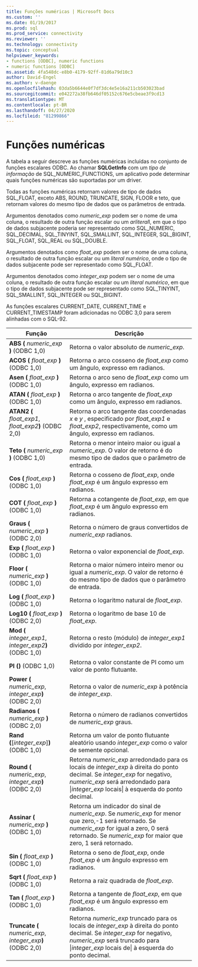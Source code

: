 ```yaml
---
title: Funções numéricas | Microsoft Docs
ms.custom: ''
ms.date: 01/19/2017
ms.prod: sql
ms.prod_service: connectivity
ms.reviewer: ''
ms.technology: connectivity
ms.topic: conceptual
helpviewer_keywords:
- functions [ODBC], numeric functions
- numeric functions [ODBC]
ms.assetid: 4fa548dc-e8b0-4179-92ff-81d6a79d10c3
author: David-Engel
ms.author: v-daenge
ms.openlocfilehash: 03da5b6644e0f7df3dc4e5e16a211cb503023bad
ms.sourcegitcommit: e042272a38fb646df05152c676e5cbeae3f9cd13
ms.translationtype: MT
ms.contentlocale: pt-BR
ms.lasthandoff: 04/27/2020
ms.locfileid: "81299866"
---
```

# <a name="numeric-functions"></a>Funções numéricas
A tabela a seguir descreve as funções numéricas incluídas no conjunto de funções escalares ODBC. Ao chamar **SQLGetInfo** com um *tipo de informação* de SQL_NUMERIC_FUNCTIONS, um aplicativo pode determinar quais funções numéricas são suportadas por um driver.  
  
 Todas as funções numéricas retornam valores de tipo de dados SQL_FLOAT, exceto ABS, ROUND, TRUNCATE, SIGN, FLOOR e teto, que retornam valores do mesmo tipo de dados que os parâmetros de entrada.  
  
 Argumentos denotados como *numeric_exp* podem ser o nome de uma coluna, o resultado de outra função escalar ou um *arliteral*l, em que o tipo de dados subjacente poderia ser representado como SQL_NUMERIC, SQL_DECIMAL, SQL_TINYINT, SQL_SMALLINT, SQL_INTEGER, SQL_BIGINT, SQL_FLOAT, SQL_REAL ou SQL_DOUBLE.  
  
 Argumentos denotados como *float_exp* podem ser o nome de uma coluna, o resultado de outra função escalar ou um *literal numérico*, onde o tipo de dados subjacente pode ser representado como SQL_FLOAT.  
  
 Argumentos denotados como *integer_exp* podem ser o nome de uma coluna, o resultado de outra função escalar ou um *literal numérico*, em que o tipo de dados subjacente pode ser representado como SQL_TINYINT, SQL_SMALLINT, SQL_INTEGER ou SQL_BIGINT.  
  
 As funções escalares CURRENT_DATE, CURRENT_TIME e CURRENT_TIMESTAMP foram adicionadas no ODBC 3,0 para serem alinhadas com o SQL-92.  
  
|Função|Descrição|  
|--------------|-----------------|  
|**ABS (** _numeric_exp_ **)** (ODBC 1,0)|Retorna o valor absoluto de *numeric_exp*.|  
|**ACOS (** _float_exp_ **)** (ODBC 1,0)|Retorna o arco cosseno de *float_exp* como um ângulo, expresso em radianos.|  
|**Asen (** _float_exp_ **)** (ODBC 1,0)|Retorna o arco seno de *float_exp* como um ângulo, expresso em radianos.|  
|**ATAN (** _float_exp_ **)** (ODBC 1,0)|Retorna o arco tangente de *float_exp* como um ângulo, expresso em radianos.|  
|**ATAN2 (** _float_exp1_, _float_exp2_**)** (ODBC 2,0)|Retorna o arco tangente das coordenadas *x* e *y* , especificado por *float_exp1* e *float_exp2*, respectivamente, como um ângulo, expresso em radianos.|  
|**Teto (** _numeric_exp_ **)** (ODBC 1,0)|Retorna o menor inteiro maior ou igual a *numeric_exp*. O valor de retorno é do mesmo tipo de dados que o parâmetro de entrada.|  
|**Cos (** _float_exp_ **)** (ODBC 1,0)|Retorna o cosseno de *float_exp*, onde *float_exp* é um ângulo expresso em radianos.|  
|**COT (** _float_exp_ **)** (ODBC 1,0)|Retorna a cotangente de *float_exp*, em que *float_exp* é um ângulo expresso em radianos.|  
|**Graus (** _numeric_exp_ **)** (ODBC 2,0)|Retorna o número de graus convertidos de *numeric_exp* radianos.|  
|**Exp (** _float_exp_ **)** (ODBC 1,0)|Retorna o valor exponencial de *float_exp*.|  
|**Floor (** _numeric_exp_ **)** (ODBC 1,0)|Retorna o maior número inteiro menor ou igual a *numeric_exp*. O valor de retorno é do mesmo tipo de dados que o parâmetro de entrada.|  
|**Log (** _float_exp_ **)** (ODBC 1,0)|Retorna o logaritmo natural de *float_exp*.|  
|**Log10 (** _float_exp_ **)** (ODBC 2,0)|Retorna o logaritmo de base 10 de *float_exp*.|  
|**Mod (** _integer_exp1_, _integer_exp2_**)** (ODBC 1,0)|Retorna o resto (módulo) de *integer_exp1* dividido por *integer_exp2*.|  
|**PI ()** (ODBC 1,0)|Retorna o valor constante de PI como um valor de ponto flutuante.|  
|**Power (** _numeric_exp_, _integer_exp_**)** (ODBC 2,0)|Retorna o valor de *numeric_exp* à potência de *integer_exp*.|  
|**Radianos (** _numeric_exp_ **)** (ODBC 2,0)|Retorna o número de radianos convertidos de *numeric_exp* graus.|  
|**Rand (**[*integer_exp*]**)** (ODBC 1,0)|Retorna um valor de ponto flutuante aleatório usando *integer_exp* como o valor de semente opcional.|  
|**Round (** _numeric_exp_, _integer_exp_**)** (ODBC 2,0)|Retorna *numeric_exp* arredondado para os locais de *integer_exp* à direita do ponto decimal. Se *integer_exp* for negativo, *numeric_exp* será arredondado para &#124;*integer_exp* locais&#124; à esquerda do ponto decimal.|  
|**Assinar (** _numeric_exp_ **)** (ODBC 1,0)|Retorna um indicador do sinal de *numeric_exp*. Se *numeric_exp* for menor que zero,-1 será retornado. Se *numeric_exp* for igual a zero, 0 será retornado. Se *numeric_exp* for maior que zero, 1 será retornado.|  
|**Sin (** _float_exp_ **)** (ODBC 1,0)|Retorna o seno de *float_exp*, onde *float_exp* é um ângulo expresso em radianos.|  
|**Sqrt (** _float_exp_ **)** (ODBC 1,0)|Retorna a raiz quadrada de *float_exp*.|  
|**Tan (** _float_exp_ **)** (ODBC 1,0)|Retorna a tangente de *float_exp*, em que *float_exp* é um ângulo expresso em radianos.|  
|**Truncate (** _numeric_exp_, _integer_exp_**)** (ODBC 2,0)|Retorna *numeric_exp* truncado para os locais de *integer_exp* à direita do ponto decimal. Se *integer_exp* for negativo, *numeric_exp* será truncado para &#124;*integer_exp* locais de&#124; à esquerda do ponto decimal.|

